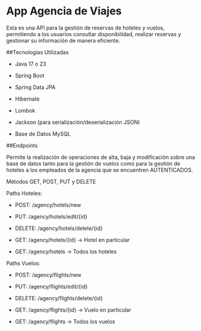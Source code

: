 # App Agencia de Viajes

Esta es una API para la gestión de reservas de hoteles y vuelos, permitiendo a los usuarios consultar disponibilidad, realizar reservas y gestionar su información de manera eficiente.

##Tecnologías Utilizadas

- Java 17 o 23

- Spring Boot

- Spring Data JPA

- Hibernate

- Lombok

- Jackson (para serialización/deserialización JSON)

- Base de Datos MySQL 

##Endpoints

Permite la realización de operaciones de alta, baja y modificación sobre una base de datos tanto para la gestión de vuelos como para la gestión de hoteles a los empleados de la agencia que se encuentren AUTENTICADOS. 


Métodos GET, POST, PUT y DELETE


Paths Hoteles:


- POST: /agency/hotels/new
  
- PUT: /agency/hotels/edit/{id}

- DELETE: /agency/hotels/delete/{id}

- GET: /agency/hotels/{id} → Hotel en particular

- GET: /agency/hotels → Todos los hoteles



Paths Vuelos:


- POST: /agency/flights/new

- PUT: /agency/flights/edit/{id}

- DELETE: /agency/flights/delete/{id}

- GET: /agency/flights/{id} → Vuelo en particular

- GET: /agency/flights → Todos los vuelos

